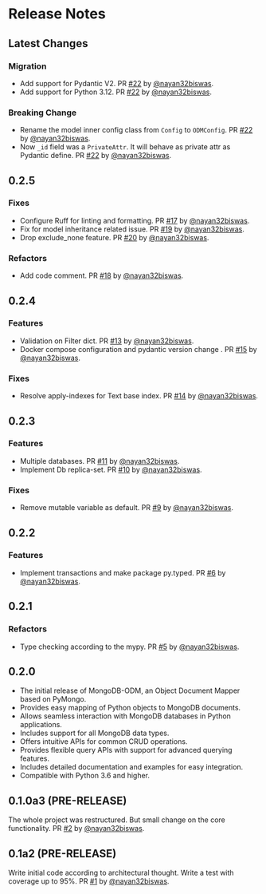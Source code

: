 # Release Notes

## Latest Changes

### Migration

- Add support for Pydantic V2. PR [#22](https://github.com/nayan32biswas/mongodb-odm/pull/22) by [@nayan32biswas](https://github.com/nayan32biswas).
- Add support for Python 3.12. PR [#22](https://github.com/nayan32biswas/mongodb-odm/pull/22) by [@nayan32biswas](https://github.com/nayan32biswas).

### Breaking Change

- Rename the model inner config class from `Config` to `ODMConfig`. PR [#22](https://github.com/nayan32biswas/mongodb-odm/pull/22) by [@nayan32biswas](https://github.com/nayan32biswas).
- Now `_id` field was a `PrivateAttr`. It will behave as private attr as Pydantic define. PR [#22](https://github.com/nayan32biswas/mongodb-odm/pull/22) by [@nayan32biswas](https://github.com/nayan32biswas).

## 0.2.5

### Fixes

- Configure Ruff for linting and formatting. PR [#17](https://github.com/nayan32biswas/mongodb-odm/pull/17) by [@nayan32biswas](https://github.com/nayan32biswas).
- Fix for model inheritance related issue. PR [#19](https://github.com/nayan32biswas/mongodb-odm/pull/19) by [@nayan32biswas](https://github.com/nayan32biswas).
- Drop exclude_none feature. PR [#20](https://github.com/nayan32biswas/mongodb-odm/pull/20) by [@nayan32biswas](https://github.com/nayan32biswas).

### Refactors

- Add code comment. PR [#18](https://github.com/nayan32biswas/mongodb-odm/pull/18) by [@nayan32biswas](https://github.com/nayan32biswas).

## 0.2.4

### Features

- Validation on Filter dict. PR [#13](https://github.com/nayan32biswas/mongodb-odm/pull/13) by [@nayan32biswas](https://github.com/nayan32biswas).
- Docker compose configuration and pydantic version change . PR [#15](https://github.com/nayan32biswas/mongodb-odm/pull/15) by [@nayan32biswas](https://github.com/nayan32biswas).

### Fixes

- Resolve apply-indexes for Text base index. PR [#14](https://github.com/nayan32biswas/mongodb-odm/pull/14) by [@nayan32biswas](https://github.com/nayan32biswas).

## 0.2.3

### Features

- Multiple databases. PR [#11](https://github.com/nayan32biswas/mongodb-odm/pull/11) by [@nayan32biswas](https://github.com/nayan32biswas).
- Implement Db replica-set. PR [#10](https://github.com/nayan32biswas/mongodb-odm/pull/10) by [@nayan32biswas](https://github.com/nayan32biswas).

### Fixes

- Remove mutable variable as default. PR [#9](https://github.com/nayan32biswas/mongodb-odm/pull/9) by [@nayan32biswas](https://github.com/nayan32biswas).

## 0.2.2

### Features

- Implement transactions and make package py.typed. PR [#6](https://github.com/nayan32biswas/mongodb-odm/pull/6) by [@nayan32biswas](https://github.com/nayan32biswas).

## 0.2.1

### Refactors

- Type checking according to the mypy. PR [#5](https://github.com/nayan32biswas/mongodb-odm/pull/5) by [@nayan32biswas](https://github.com/nayan32biswas).

## 0.2.0

- The initial release of MongoDB-ODM, an Object Document Mapper based on PyMongo.
- Provides easy mapping of Python objects to MongoDB documents.
- Allows seamless interaction with MongoDB databases in Python applications.
- Includes support for all MongoDB data types.
- Offers intuitive APIs for common CRUD operations.
- Provides flexible query APIs with support for advanced querying features.
- Includes detailed documentation and examples for easy integration.
- Compatible with Python 3.6 and higher.

## 0.1.0a3 (PRE-RELEASE)

The whole project was restructured. But small change on the core functionality. PR [#2](https://github.com/nayan32biswas/mongodb-odm/pull/2) by [@nayan32biswas](https://github.com/nayan32biswas).

## 0.1a2 (PRE-RELEASE)

Write initial code according to architectural thought.
Write a test with coverage up to 95%. PR [#1](https://github.com/nayan32biswas/mongodb-odm/pull/1) by [@nayan32biswas](https://github.com/nayan32biswas).
